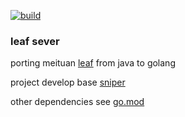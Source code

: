 [![build](https://github.com/busyfree/leaf-go/actions/workflows/main.yml/badge.svg?branch=main&event=push)](https://github.com/busyfree/leaf-go/actions/workflows/main.yml)

### leaf sever

porting meituan [leaf](https://github.com/Meituan-Dianping/Leaf) from java to golang

project develop base [sniper](https://github.com/bilibili/sniper)

other dependencies see [go.mod](./go.mod)